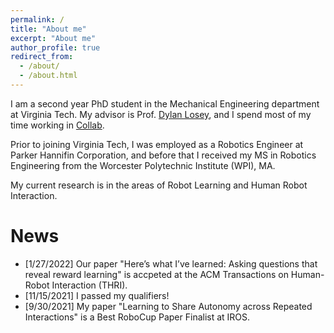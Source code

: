 ```yaml
---
permalink: /
title: "About me"
excerpt: "About me"
author_profile: true
redirect_from: 
  - /about/
  - /about.html
---
```

I am a second year PhD student in the Mechanical Engineering department at Virginia Tech. My advisor is Prof. [Dylan Losey](https://dylanlosey.com/), and I spend most of my time working in [Collab](https://collab.me.vt.edu/).

Prior to joining Virginia Tech, I was employed as a Robotics Engineer at Parker Hannifin Corporation, and before that I received my MS in Robotics Engineering from the Worcester Polytechnic Institute (WPI), MA.

My current research is in the areas of Robot Learning and Human Robot Interaction.

# News
- [1/27/2022] Our paper "Here’s what I’ve learned: Asking questions that reveal reward learning" is accpeted at the ACM Transactions on Human-Robot Interaction (THRI).
- [11/15/2021] I passed my qualifiers! 
- [9/30/2021] My paper "Learning to Share Autonomy across Repeated Interactions" is a Best RoboCup Paper Finalist at IROS. 